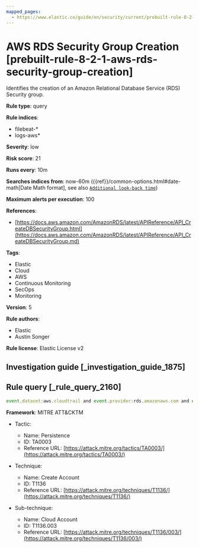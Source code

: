 ```yaml
---
mapped_pages:
  - https://www.elastic.co/guide/en/security/current/prebuilt-rule-8-2-1-aws-rds-security-group-creation.html
---
```


# AWS RDS Security Group Creation [prebuilt-rule-8-2-1-aws-rds-security-group-creation]

Identifies the creation of an Amazon Relational Database Service (RDS) Security group.

**Rule type**: query

**Rule indices**:

* filebeat-*
* logs-aws*

**Severity**: low

**Risk score**: 21

**Runs every**: 10m

**Searches indices from**: now-60m ({{ref}}/common-options.html#date-math[Date Math format], see also [`Additional look-back time`](docs-content://solutions/security/detect-and-alert/create-detection-rule.md#rule-schedule))

**Maximum alerts per execution**: 100

**References**:

* [https://docs.aws.amazon.com/AmazonRDS/latest/APIReference/API_CreateDBSecurityGroup.html](https://docs.aws.amazon.com/AmazonRDS/latest/APIReference/API_CreateDBSecurityGroup.md)

**Tags**:

* Elastic
* Cloud
* AWS
* Continuous Monitoring
* SecOps
* Monitoring

**Version**: 5

**Rule authors**:

* Elastic
* Austin Songer

**Rule license**: Elastic License v2

## Investigation guide [_investigation_guide_1875]



## Rule query [_rule_query_2160]

```js
event.dataset:aws.cloudtrail and event.provider:rds.amazonaws.com and event.action:CreateDBSecurityGroup and event.outcome:success
```

**Framework**: MITRE ATT&CKTM

* Tactic:

    * Name: Persistence
    * ID: TA0003
    * Reference URL: [https://attack.mitre.org/tactics/TA0003/](https://attack.mitre.org/tactics/TA0003/)

* Technique:

    * Name: Create Account
    * ID: T1136
    * Reference URL: [https://attack.mitre.org/techniques/T1136/](https://attack.mitre.org/techniques/T1136/)

* Sub-technique:

    * Name: Cloud Account
    * ID: T1136.003
    * Reference URL: [https://attack.mitre.org/techniques/T1136/003/](https://attack.mitre.org/techniques/T1136/003/)



